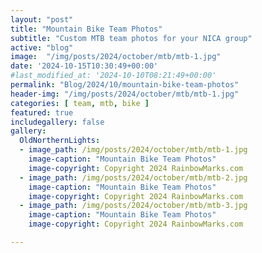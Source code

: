 ```yaml
---
layout: "post"
title: "Mountain Bike Team Photos"
subtitle: "Custom MTB team photos for your NICA group"
active: "blog"
image:  "/img/posts/2024/october/mtb/mtb-1.jpg"
date: '2024-10-15T10:30:49+00:00'
#last_modified_at: '2024-10-10T08:21:49+00:00'
permalink: "Blog/2024/10/mountain-bike-team-photos"
header-img: "/img/posts/2024/october/mtb/mtb-1.jpg"
categories: [ team, mtb, bike ]
featured: true
includegallery: false
gallery:
  OldNorthernLights:
  - image_path: /img/posts/2024/october/mtb/mtb-1.jpg
    image-caption: "Mountain Bike Team Photos"
    image-copyright: Copyright 2024 RainbowMarks.com
  - image_path: /img/posts/2024/october/mtb/mtb-2.jpg
    image-caption: "Mountain Bike Team Photos"
    image-copyright: Copyright 2024 RainbowMarks.com
  - image_path: /img/posts/2024/october/mtb/mtb-3.jpg
    image-caption: "Mountain Bike Team Photos"
    image-copyright: Copyright 2024 RainbowMarks.com

---
```

